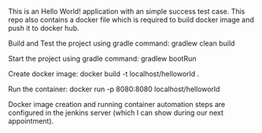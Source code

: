 This is an Hello World! application with an simple success test case. This repo also contains a docker file which is required to build docker image and push it to docker hub.

Build and Test the project using gradle command: gradlew clean build

Start the project using gradle command: gradlew bootRun

Create docker image: docker build -t localhost/helloworld .

Run the container: docker run -p 8080:8080 localhost/helloworld

Docker image creation and running container automation steps are configured in the jenkins server (which I can show during our next appointment).
